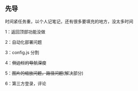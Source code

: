 ## 先导

时间紧任务重，以个人记笔记，还有很多要填充的地方，没太多时间

1：返回顶部功能没做

2：自动化部署问题

3：config.js 分割

4：~~侧边栏的导航深度~~

5：~~图片的缩放问题，路径问题~~(解决部分)

6：第三方登录，评论
